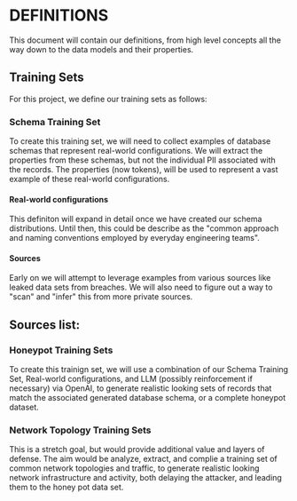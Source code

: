 # DEFINITIONS

This document will contain our definitions, from high level concepts all the way down to the data models and their properties.

## Training Sets

For this project, we define our training sets as follows:

### Schema Training Set

To create this training set, we will need to collect examples of database schemas that represent real-world configurations. We will extract the properties from these schemas, but not the individual PII associated with the records. The properties (now tokens), will be used to represent a vast example of these real-world configurations. 

#### Real-world configurations

This definiton will expand in detail once we have created our schema distributions. Until then, this could be describe as the "common approach and naming conventions employed by everyday engineering teams".

#### Sources

Early on we will attempt to leverage examples from various sources like leaked data sets from breaches. We will also need to figure out a way to "scan" and "infer" this from more private sources.

Sources list:
- 

### Honeypot Training Sets

To create this trainign set, we will use a combination of our Schema Training Set, Real-world configurations, and LLM (possibly reinforcement if necessary) via OpenAI, to generate realistic looking sets of records that match the associated generated database schema, or a complete honeypot dataset.

### Network Topology Training Sets

This is a stretch goal, but would provide additional value and layers of defense. The aim would be analyze, extract, and complie a training set of common network topologies and traffic, to generate realistic looking network infrastructure and activity, both delaying the attacker, and leading them to the honey pot data set.



